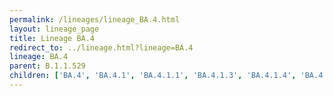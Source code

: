 ```yaml
---
permalink: /lineages/lineage_BA.4.html
layout: lineage_page
title: Lineage BA.4
redirect_to: ../lineage.html?lineage=BA.4
lineage: BA.4
parent: B.1.1.529
children: ['BA.4', 'BA.4.1', 'BA.4.1.1', 'BA.4.1.3', 'BA.4.1.4', 'BA.4.1.5', 'BA.4.1.6', 'BA.4.1.8', 'BA.4.1.9', 'BA.4.1.10', 'BA.4.1.11', 'BA.4.2', 'BA.4.4', 'BA.4.5', 'BA.4.6', 'BA.4.6.1', 'BA.4.6.2', 'BA.4.6.3', 'BA.4.6.4', 'BA.4.6.5', 'BA.4.7', 'BA.4.8']
---
```


